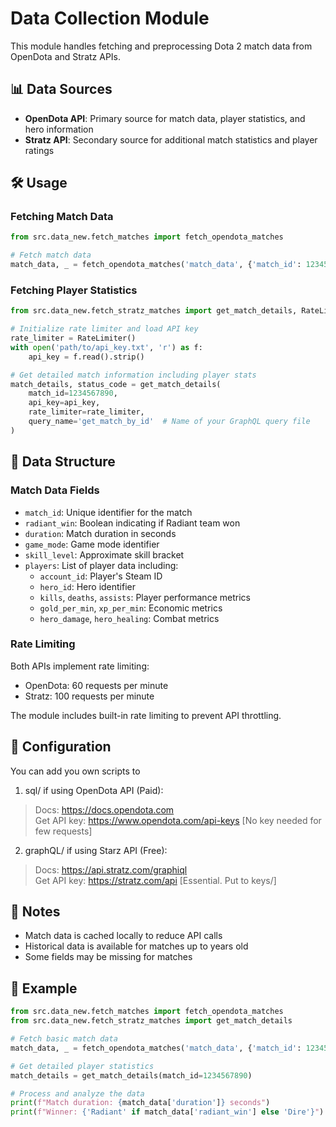# Data Collection Module

This module handles fetching and preprocessing Dota 2 match data from OpenDota and Stratz APIs.

## 📊 Data Sources

- **OpenDota API**: Primary source for match data, player statistics, and hero information
- **Stratz API**: Secondary source for additional match statistics and player ratings

## 🛠️ Usage

### Fetching Match Data

```python
from src.data_new.fetch_matches import fetch_opendota_matches

# Fetch match data
match_data, _ = fetch_opendota_matches('match_data', {'match_id': 1234567890})
```

### Fetching Player Statistics

```python
from src.data_new.fetch_stratz_matches import get_match_details, RateLimiter

# Initialize rate limiter and load API key
rate_limiter = RateLimiter()
with open('path/to/api_key.txt', 'r') as f:
    api_key = f.read().strip()

# Get detailed match information including player stats
match_details, status_code = get_match_details(
    match_id=1234567890,
    api_key=api_key,
    rate_limiter=rate_limiter,
    query_name='get_match_by_id'  # Name of your GraphQL query file
)
```

## 📁 Data Structure

### Match Data Fields

- `match_id`: Unique identifier for the match
- `radiant_win`: Boolean indicating if Radiant team won
- `duration`: Match duration in seconds
- `game_mode`: Game mode identifier
- `skill_level`: Approximate skill bracket
- `players`: List of player data including:
  - `account_id`: Player's Steam ID
  - `hero_id`: Hero identifier
  - `kills`, `deaths`, `assists`: Player performance metrics
  - `gold_per_min`, `xp_per_min`: Economic metrics
  - `hero_damage`, `hero_healing`: Combat metrics

### Rate Limiting

Both APIs implement rate limiting:
- OpenDota: 60 requests per minute
- Stratz: 100 requests per minute

The module includes built-in rate limiting to prevent API throttling.

## 🔧 Configuration

You can add you own scripts to 
1. sql/ if using OpenDota API (Paid):
> Docs: https://docs.opendota.com \
> Get API key: https://www.opendota.com/api-keys [No key needed for few requests]
2. graphQL/ if using Starz API (Free):
> Docs: https://api.stratz.com/graphiql \
> Get API key: https://stratz.com/api [Essential. Put to keys/]

## 📝 Notes

- Match data is cached locally to reduce API calls
- Historical data is available for matches up to years old
- Some fields may be missing for matches

## 🚀 Example

```python
from src.data_new.fetch_matches import fetch_opendota_matches
from src.data_new.fetch_stratz_matches import get_match_details

# Fetch basic match data
match_data, _ = fetch_opendota_matches('match_data', {'match_id': 1234567890})

# Get detailed player statistics
match_details = get_match_details(match_id=1234567890)

# Process and analyze the data
print(f"Match duration: {match_data['duration']} seconds")
print(f"Winner: {'Radiant' if match_data['radiant_win'] else 'Dire'}")
``` 